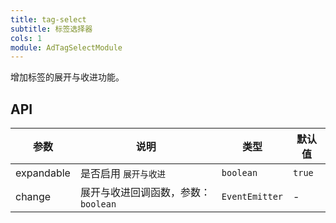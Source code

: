 ```yaml
---
title: tag-select
subtitle: 标签选择器
cols: 1
module: AdTagSelectModule
---
```


增加标签的展开与收进功能。

## API

参数 | 说明 | 类型 | 默认值
----|------|-----|------
expandable | 是否启用 `展开与收进` | `boolean` | `true`
change | 展开与收进回调函数，参数：`boolean` | `EventEmitter` | -
